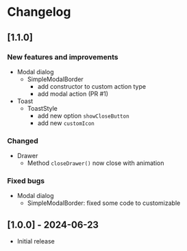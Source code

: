 # Changelog

## [1.1.0]

### New features and improvements

- Modal dialog
    - SimpleModalBorder
        - add constructor to custom action type
        - add modal action (PR #1)
- Toast
    - ToastStyle
        - add new option `showCloseButton`
        - add new `customIcon`

### Changed

- Drawer
    - Method `closeDrawer()` now close with animation

### Fixed bugs

- Modal dialog
    - SimpleModalBorder: fixed some code to customizable

## [1.0.0] - 2024-06-23

- Initial release